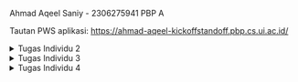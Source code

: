 Ahmad Aqeel Saniy - 2306275941
PBP A

Tautan PWS aplikasi: https://ahmad-aqeel-kickoffstandoff.pbp.cs.ui.ac.id/

<details>
<summary> Tugas Individu 2</summary>

Jawaban pertanyaan:


I. Jelaskan bagaimana cara kamu mengimplementasikan checklist di atas secara step-by-step


    1. Membuat proyek Django baru.
        Untuk membuat proyek Django baru, pertama saya membuat direktori baru untuk proyek Django tersebut.
        Kemudian saya mengunduh dependencies setelah mengaktifkan virtual environment.
        Lalu di command prompt, saya membuat proyek baru dengan perintah `django-admin startproject kickoff_standoff .`
        Setelah itu, dibuatlah file .env dan .env.prod dengan konfigurasi yang ditentukan dari email Fasilkom UI.
        Selanjutnya, ditambahkan konfigurasi tertentu pada file settings.py untuk mencakup environment variables, allowed host, production, dan database.
        Akhirnya, saya mengunggah proyek Django ke repository GitHub dan ke PWS setelah menambahkan berkas .gitignore.

    2. Membuat aplikasi dengan nama main pada proyek tersebut.
        Untuk membuat aplikasi dengan nama main, saya mengaktifkan virtual environment di direktori proyek.
        Lalu dijalankan perintah `python manage.py startapp main` dalam command prompt di direktori proyek.
        Django akan otomatis membuat aplikasi main, sehingga saya hanya menambahkan aplikasi main ke dalam variabel INSTALLED_APPS dalam settings.py di direktori kickoff_standoff

    3. Melakukan routing pada proyek agar dapat menjalankan aplikasi main.
        Pertama, dalam direktori proyek kickoff_standoff, saya membuka file urls.py dan mengimpor fungsi include dari django.urls.
        Kemudian, saya menambahkan rute URL yang mengarah ke tampilan aplikasi main di dalam list urlpatterns.

    4. Membuat model pada aplikasi main dengan nama Product dan memiliki atribut wajib.
        Saya membuka file models.py dalam aplikasi main, lalu mengimpor models dari django.db.
        Lalu dibuatlah class model dengan nama Product, yang memiliki setiap atribut wajib didalamnya.
        Saya juga menambahkan beberapa atribut opsional seperti stock, category, brand, dan rating.
        Akhirnya, jalankan perintah migrasi model dengan perintah `python manage.py makemigrations` kemudian `python manage.py migrate`

    5. Membuat sebuah fungsi pada views.py untuk dikembalikan ke dalam sebuah template HTML yang menampilkan nama aplikasi serta nama dan kelas kamu.
        Pada file views.py di dalam direktori main, saya mengimpor render dari django.shortcuts.
        Lalu saya menambahkan fungsi show_main, yang berisi context berisi nama aplikasi, NPM, nama penuh saya, dan juga kelas.
        Kemudian fungsi akan mereturn `render(request, "main.html", context)`.

    6. Membuat sebuah routing pada urls.py aplikasi main untuk memetakan fungsi yang telah dibuat pada views.py.
        kita membuat file urls.py dalam direktori main, kemudian kita isi dengan kode
        ```from django.urls import path
        from main.views import show_main

        app_name = 'main'

        urlpatterns = [
            path('', show_main, name='show_main'),
        ]
        ```

    7. Melakukan deployment ke PWS terhadap aplikasi yang sudah dibuat sehingga nantinya dapat diakses oleh teman-temanmu melalui Internet.
        Untuk mendeploy aplikasi ke PWS, setelah mengakses situs PWS saya membuat proyek baru dengan nama yang sesuai untuk aplikasinya.
        Lalu pada di bagian environs, saya memasukkan nilai yang sama seperti isi file .env.prod.
        Setelah itu saya memasukkan url PWS ke dalam allowed host di settings.py.
        Akhirnya saya menjalankan perintah yang diberikan PWS di dalam command prompt, dan mengisi kredensial seperti yang telah diberikan PWS.


II. Buatlah bagan yang berisi request client ke web aplikasi berbasis Django beserta responnya dan jelaskan pada bagan tersebut kaitan antara urls.py, views.py, models.py, dan berkas html.

    https://drive.google.com/file/d/1QH59nVDzaspwLZs3LmOYU0LFxX08meJy/view?usp=sharing
    Dalam gambar, dapat dilihat bahwa pertama klien akan mengirim request ke aplikasi dari web browser. Kemudian aplikasi akan mengecek apakah request dilakukan ke url yang valid/ada dalam urls.py di proyek.
    Jika url tidak ada dalam proyek, maka aplikasi akan mengirimkan error 404 not found. Namun jika url ada, maka aplikasi akan routing kepada views yang memiliki url yang sesuai berdasarkan urls.py.
    User akan berinteraksi dengan views.py dalam aplikasi, views.py akan menangani logika operasi, melakukan respons, dan memproses data yang di request oleh user.
    Views.py ini akan ditampilkan sesuai dengan templates melalui file HTML. File HTML akan menentukan bagaimana visual aplikasi yang ditampilkan saat ini sehingga user mudah berinteraksi dengan views.py.
    Saat user berinteraksi, views.py akan menggunakan data yang tersimpan dalam database. Data-data tersebut strukturnya di definisikan oleh models.py sehingga bentuknya konsisten.
    Selain itu, cara views berinteraksi dengan database juga ditentukan oleh models.py agar tidak terjadi kerusakan dalam database.


III. Jelaskan peran settings.py dalam proyek Django!

    Peran settings.py adalah sebagai konfigurasi utama dalam keseluruhan proyek Django. settings.py mengatur konfigurasi aplikasi-aplikasi yang ada dalam proyek sehingga mereka dapat diakses.
    Selain itu, settings.py juga mengatur koneksi database dengan aplikasi sehingga aplikasi dapat mengakses database yang disimpan.
    settings.py menyangkut keamanan proyek, dengan membatasi di mana proyek dapat di hosting agar integrasi proyek aman dari ancaman luar.
    Terdapat beberapa peran lain yang settings.py lakukan, seperti konfigurasi user authentication, konfigurasi template, konfigurasi direktori file, dan konfigurasi bahasa dan waktu.


IV. Bagaimana cara kerja migrasi database di Django?

    Migrasi pada Django dilakukan setelah kita mengubah file models.py dalam proyek. Hal ini dikarenakan models.py menentukan database, sehingga kemungkinan skema database akan berubah dalam aplikasi tersebut.
    Pertama, akan dijalankan perintah `python manage.py makemigrations` agar Django membuat file migrasi.
    Pada tahap ini, Django akan otomatis melakukan migrasi pada aplikasi, lalu setelah dijalankan perintah `python manage.py migrate`, maka Django akan menerapkan migrasi yang dilakukan.


V. Menurut Anda, dari semua framework yang ada, mengapa framework Django dijadikan permulaan pembelajaran pengembangan perangkat lunak?

    Django dijadikan sebagai permulaan pembelajaran pengembangan perangkat lunak karena Django memiliki fitur-fitur yang cukup lengkap, sehingga pemula tidak perlu mengintegrasikan beberapa library yang diperlukan.
    Selain itu, struktur proyeknya tersusun dengan baik dan mudah dimengerti sehingga pemula dapat membuat aplikasi sederhana dengan cepat.
    Django juga memiliki cukup banyak dokumentasi, sehingga pemula dapat belajar dengan mudah. Tidak hanya itu, Django menggunakan bahasa pemrograman phyton yang termasuk sederhana dan mudah dipelajari.


VI. Apakah ada feedback untuk asisten dosen tutorial 1 yang telah kamu kerjakan sebelumnya?

    Tidak, tutorial sudah sangat baik dan mudah dimengerti.

</details>

<details>
<summary>Tugas Individu 3</summary>

Jawaban Pertanyaan:


I. Jelaskan mengapa kita memerlukan data delivery dalam pengimplementasian sebuah platform?

    Data Delivery memiliki peran penting dalam pengimplementasian platform karena data delivery berperan dalam mengirimkan data dari database server ke bagian yang diperlukan ataupun sebaliknya, seperti misalnya:
    - Ke dalam aplikasi pengguna sehingga aplikasi dapat menampilkan informasi dari database melalui User Interface.
    - Mendapatkan pengguna mengirimkan informasi ke dalam database melalui User Interface aplikasi sehingga user lebih mudah berinteraksi dengan aplikasi.
    - Mengirimkan data ke sistem external, misalkan sistem diperlukan berkomunikasi dengan sistem external untuk menjalankan suatu proses (contohnya seperti pembayaran, sistem dapat berkomunikasi dengan bank).
    - Untuk ketersediaan data, artinya agar aplikasi dapat memiliki data yang konsisten dalam beberapa server sehingga tidak ada data yang hilang.
    - Untuk menjaga keamanan, data delivery dapat hanya mengirimkan data yang user bisa lihat melalui akun mereka sendiri sehingga isi database tidak bocor.
    Dan masih terdapat contoh lain yang lebih spesifik, namun hal-hal diatas merupakan contoh dasarnya.


II. Menurutmu, mana yang lebih baik antara XML dan JSON? Mengapa JSON lebih populer dibandingkan XML?

    Secara umum, JSON lebih baik digunakan. Alasan utamanya adalah dibandingkan XML, JSON lebih mudah dibaca oleh manusia karena sintaksnya lebih rapih.
    Selain itu, karena sintaks JSON lebih simplistik, maka JSON juga dapat berukuran lebih kecil daripada XML dalam webpage yang berukuran besar.
    Tidak hanya itu, dalam parsing, JSON bersifat lebih cepat karena XML memerlukan parser khusus.

    Alasan diatas merupakan alasan utama mengapa JSON lebih populer dibandingkan XML, karena JSON lebih ringkas dan mudah dibaca, tidak hanya JSON diproses lebih cepat, tapi juga developer dapat dengan mudah menganalisis isi kontennya untuk misal bug fixing.


III. Jelaskan fungsi dari method is_valid() pada form Django dan mengapa kita membutuhkan method tersebut?

    Fungsi utama dari method is_valid() adalah sebagai validasi data input. Sebagai dasar, is_valid() akan melakukan field validation, Django akan mengecek form input dan memastikan tipe data yang dimasukkan sesuai.
    Tidak hanya itu, Django juga akan membersihkan data yang dimasukkan, artinya user tidak dapat memasukkan input yang memungkinkan bersifat berbahaya (contohnya seperti SQL injection).
    Validasi yang dilakukan is_valid() juga bersifat customizeable, sehingga developer dapat mengganti validasi yang dilakukan secara otomatis, dan menambahkan error handling sendiri.
    Maka, method is_valid() diperlukan untuk validation input data sehingga input data konsisten, serta sebagai layer keamanan.


IV. Mengapa kita membutuhkan csrf_token saat membuat form di Django? Apa yang dapat terjadi jika kita tidak menambahkan csrf_token pada form Django? Bagaimana hal tersebut dapat dimanfaatkan oleh penyerang?

    Secara dasar, csrf_token diperlukan sebagai perlindungan dari cross site request forgery. Django menggunakan csrf_token untuk memvalidasi request POST yang dikirim, sehingga misalnya situs lain tidak dapat memalsukan identitas user.
    Selain itu, csrf_token juga memverifikasi input apakah input dilakukan oleh user atau bukan, ini dilakukan untuk mencegah automated attacks.
    Tanpa csrf_token, Django akan secara default menolak request yang dilakukan pengguna karena request POST tidak memiliki csrf_token yang valid.

    Penyerang dapat memanfaatkan csrf_token vulnerability dengan beberapa cara, misalnya dengan phishing site dimana saat user memasuki suatu situs berbahaya, penyerang dapat mengirimkan request POST melalui cookies untuk mendapatkan informasi sensitif seperti kredensial bank.
    Terdapat juga cara penyerangan dimana penyerang melakukan auto-submit pada sebuah form sehingga identitas user mudah diambil oleh penyerang.
    Selain itu, ada juga serangan melalui gambar, dimana penyerang menggunakan image tag untuk menjalankan request POST.


V. Jelaskan bagaimana cara kamu mengimplementasikan checklist di atas secara step-by-step (bukan hanya sekadar mengikuti tutorial).


    1. Menambahkan 4 fungsi views baru dalam format XML, JSON, XML by ID, dan JSON by ID
        Pertama, ditambahkan import baru dengan mengimport serializers dan HttpResponse
        Kemudian buat function show_xml dan show_json. Kedua function ini memiliki format yang sama dengan sedikit perbedaan. Di dalamnya, dibuat variabel untuk menyimpan query seluruh data untuk objek Product.
        Buatlah variabel untuk menyimpan hasil serialisasi data query menjadi bentuk data masing-masing ("xml" untuk show_xml dan "json" untuk show_json).
        Akhirnya buatlah return function dalam bentuk HttpResponse dengan parameter variabel serialisasi tersebut dan parameter content_type sesuai dengan function masing-masing.

        Untuk function XML by ID dan JSON by ID, bentuk functionnya juga sangat serupa, dengan perbedaan pada variabel penyimpanan query data, ditambahkan filter dengan primary key berdasarkan id sehingga tidak diambil keseluruhan data.

    2. Membuat routing URL untuk masing-masing views yang telah ditambahkan
        Routing URL dilakukan dengan cara yang sama, pertama akan diimport dalam main/urls.py function yang telah dibuat dari main.views.
        Kemudian dalam urlpatterns, hanya ditambahkan path masing-masing dengan function yang telah dibuat agar function dapat diakses melalui path tersebut.

    3. Membuat halaman yang menampilkan data objek model yang memiliki tombol "add" yang akan redirect ke halaman form, serta tombol "detail" pada setiap data objek model yang ditampilkan
        Untuk halaman penampilan data objek, saya menggunakan bentuk card dengan setiap objek memiliki nama, harga, kategori, dan rating. Setelah menyetel css style untuk objek halaman tersebut, ditambahkan for loop yang akan iterasi semua objek product dalam database.
        Dalam setiap iterasi, objek akan ditampilkan dalam bentuk card dengan data yang ditampilkan merupakan data yang diambil dari setiap objek dengan format `{{ product.[atribut] }}`.
        Ditambahkan juga function tambahan, dimana jika produk tidak memiliki gambar/thumbnail, maka hanya akan ditampilkan nama produk. Terdapat juga tag featured yang hanya akan muncul jika produk bersifat featured.
        Selain itu, untuk harga saya tampilkan berdasarkan stock, jika stock telah habis maka harga akan digantikan string "Out of stock!".

        Diatas card-card tersebut, saya membuat tombol "Add product" yang berisi link redirect user ke halaman form penambahan product. Tombol menggunakan css styling yang sudah saya tentukan pada awal html.

        Kemudian untuk tombol "detail", saya mengimplementasikannya dengan cara berbeda. Setiap card objek produk yang ditampilkan merupakan button juga, yang dapat ditekan oleh user agar dapat di redirect ke halaman detail produk.
        Hal ini saya implementasikan dengan objek card memiliki link ke detail produk masing-masing dan menambahkan atribut agar keseluruhan card dapat ditekan layaknya sebuah button.

    4. Membuat halaman form untuk menambahkan objek model pada app sebelumnya
        Halaman form menggunakan method `{{ form.as_table }}` yaitu method built-in dalam Django yang akan membuat form secara otomatis.
        Oleh karena itu tidak perlu banyak ditambahkan dalam html kecuali jika penampilannya ingin diganti. Pengisian pada halaman form penambahan product akan sesuai dengan atribut-atribut yang diperlukan objek product.
        Dibawah function tersebut, hanya tinggal diatambahkan button submit, dimana Django akan secara otomatis menambahkannya ke database objek Product.

    5. Membuat halaman yang menampilkan detail dari setiap data objek model
        Halaman detail pertama memiliki sebuah button yang akan redirect user kembali ke halaman utama. Kemudian satu-satu saya menambahkan atribut yang perlu ditampilkan.
        Setiap baris ditambahkan format `{{ product.[atribut] }}` sehingga halaman dapat menampilkan detail produk tersebut. Beberapa atribut saya tambahkan ketentuan tertentu.
        Misalnya detail produk menampilkan jika produk berupa featured product jika product.is_featured adalah true. Selain itu, harga produk akan digantikan dengan "Out of stock!" jika stok produk telah habis.

</details>

<details>
<summary>Tugas Individu 4</summary>

Jawaban pertanyaan:


I. Apa itu Django AuthenticationForm? Jelaskan juga kelebihan dan kekurangannya.

    AuthenticationForm merupakan form yang sudah disediakan Django untuk menangani proses login dan authentication user. Berbeda dengan form reguler yang menangani objek, form ini akan memvalidasi kredensial yaitu username dan password.
    Kelebihan AuthenticationForm adalah sudah datang dengan fitur keamanan seperti password hashing, brute force protection, dan account lockout. Selain itu, AuthenticationForm juga memiliki function user status validation yang dapat mengecek apakah akun aktif dan tidak di-disable.
    AuthenticationForm juga memiliki integrasi dengan Django Auth System, sehingga hal seperti user model, session management, dan user permission sudah di handle secara otomatis oleh Django.
    Semua hal tersebut juga bersifat customizable, sehingga jika developer ingin mengganti format sesuatu, misalnya membuat custom user sendiri, maka AuthenticationForm tetap bisa bekerja.

    Kekurangan AuthenticationForm secara faktor merupakan karena form ini bentuknya basic, sehingga untuk authentication dengan cara lebih kompleks seperti misalnya login melalui email, nomor telepon, atau social media, serta two-factor authentication, AuthenticationForm perlu dimodifikasi dengan override yang cukup banyak.
    Selain itu, untuk beberapa modern frontend, karena AuthenticationForm mengembalikan HTML form, maka diperlukan custom implementation untuk mereturn response lain seperti JSON.

    Maka dapat disimpulkan, AuthenticationForm sudah cukup baik untuk menghandle simple authentication tanpa langkah kompleks, namun untuk sistem user yang lebih kompleks, kemungkinan harus dibuat custom AuthenticationForm untuk menghandle langkah-langkah tersebut.


II. Apa perbedaan antara autentikasi dan otorisasi? Bagaiamana Django mengimplementasikan kedua konsep tersebut?

    Autentikasi merupakan proses verifikasi user, lebih jelasnya adalah proses memastikan bahwa akun yang diakses memang benar-benar milik user. Hal ini dilakukan melalui password, OTP code, verification through email.
    Otorisasi merupakan proses menentukan user permission, lebih jelasnya adalah menentukan aksi dan akses yang dapat user itu lakukan, seperti user dapat edit profile sendiri, namun tidak punya orang lain.

    Django mengimplementasikan autentikasi melalui user model dengan username dan password, user model dapat ditambahkan atribut custom seperti misalnya email. Lalu Django juga memanage session secara otomatis untuk user, serta dapat memiliki middleware untuk autentikasi otomatis.
    Django juga menyediakan login dan logout yang dapat dengan mudah digunakan untuk membantu developer membuat proses autentikasi dasar, proses tersebut akan secara otomatis melakukan password hashing untuk user untuk menjaga keamanan juga.

    Django mengimplementasikan otorisasi melalui permission system dalam setiap user, permission system juga dapat diberikan diberikan kepada sekelompok orang dengan role-based access.
    Function dalam Django views juga dapat diberikan decorators seperti `@login_required)` untuk memastikan tidak semua user dapat mengakses sesuatu konten. Django juga mensupport template tags yang akan menampilkan layar tertentu dalam halaman yang sama melalui HTML.


III. Apa saja kelebihan dan kekurangan session dan cookies dalam konteks menyimpan state di aplikasi web?

    Session menyimpan data ke server mengenai user client. Kelebihan penggunaan session adalah keamanan, karena session disimpan langsung dalam server, ini lebih relatif aman daripada disimpan pada client user.
    Selain itu, karena penyimpanannya di server, maka secara dasar juga memiliki storage yang lebih besar, sehingga dapat menyimpan lebih banyak data. Tidak hanya itu, session dapat disimpan dalam backends tertentu, dengan proteksi melalui csrf_token dan cleanup otomatis.

    Namun, karena session harus menyimpan semua session data, maka dapat memakan banyak server resources saat aplikasi memiliki banyak jumlah user.
    Oleh karena itu, diperlukan juga cleaning dalam sebuah server untuk menghilangkan session yang sudah tidak terpakai agar storage server tidak penuh.
    Ada juga permasalahan yaitu session bergantung dengan cookies untuk mendapat session ID, sehingga jika user mematikan cookies, session tidak dapat diakses.

    Sedangkan, cookies menyimpan data-data kecil ke dalam browser client user. Kelebihan cookies adalah karena data disimpan pada browser client, data tidak memakan banyak storage pada server database.
    Cookies juga dapat digunakan dalam jangka lama (seperti remember me option), dan dapat digunakan dalam beberapa domain berbeda (seperti misal website UI).

    Terdapat juga kekurangan cookies, seperti karena cookies menyimpan data kecil, cookies memiliki size limitation, sehingga tidak menyimpan data yang terlalu banyak.
    Cookies juga lebih rentan dalam keamanan, penyerang dapat mengambil cookies atau menginject sesuatu melalui cookies untuk mendapatkan informasi sensitif.
    Seperti disebutkan pada bagian session, cookies dapat dimatikan oleh user sehingga tidak dapat digunakan oleh aplikasi.


III. Apakah penggunaan cookies aman secara default dalam pengembangan web, atau apakah ada risiko potensial yang harus diwaspadai? Bagaimana Django menangani hal tersebut?

    Cookies secara default tidak aman untuk digunakan, terdapat banyak risiko potensial yang harus diwaspadai seperti XSS attack (mencuri cookies),
    CSRF attacks, user manipulation, dapat di intercept di HTTP connections, dan memiliki ukuran yang terbatas.

    Django menangani masalah berikut dengan menggunakan HttpOnly flag untuk XSS attacks, menggunakan Secure flag untuk HTTPS enforcement, menggunakan SameSite attribute dan csrf_token untuk menangani CSRF attacks serta memiliki middleware untuk CSRF,
    membuat session key, dan memvalidasi cookies secara otomatis.


IV. Jelaskan bagaimana cara kamu mengimplementasikan checklist di atas secara step-by-step (bukan hanya sekadar mengikuti tutorial).


    1. Mengimplementasikan fungsi registrasi, login, dan logout untuk memungkinkan pengguna mengakses aplikasi sebelumnya sesuai dengan status login/logoutnya.
        Pertama, akan diimpor `UserCreation Form, messages, AuthenticationForm, authenticate, login, logout` ke dalam views.py.
        Untuk membuat fungsi registrasi, kita menggunakan UserCreationForm built in milik Django dengan memasukkannya kedalam suatu variabel form.
        Setelah membuat conditional untuk request POST, kita memanggil UserCreationForm dan memanggil function `is_valid()` untuk mengecek input form.
        Lalu, jika true, maka buatlah agar registration disimpan dengan `save()` lalu redirect user ke halaman login. Seperti halaman views lain, kita perlu membuat return render.

        Untuk membuat fungsi login, kita gunakan AuthenticationForm built in milik Django, dan memasukkannya kedalam suatu variabel, dengan parameter data dari request POST.
        Setelah membuat conditional untuk mengecek apakah input valid, carilah user dari database dengan `user = form.get_user()` dan panggil function login dengan parameter request dan user.
        Lalu, redirect user ke halaman utama, dan return render seperti views lainnya.

        Untuk membuat fungsi logout, kita hanya perlu memanggil function logout dengan parameter request, lalu return redirect ke halaman login.

        Agar ketiga fungsi tersebut dapat dijalankan, kita akan mengimpor ketiga fungsi kedalam main/urls.py, kemudian memasukkan path url masing-masing kedalam urlpatterns.
        Perlu ditambahkan juga tombol untuk logout pada halaman utama, yang akan redirect ke url logout.

    2. Membuat dua (2) akun pengguna dengan masing-masing tiga (3) dummy data menggunakan model yang telah dibuat sebelumnya untuk setiap akun di lokal.
        Pembuatan akun pengguna cukuplah mudah, kita dapat menjalankan aplikasi secara lokal dengan `python manage.py runserver` pada direktori proyek. Kemudian kita hanya gunakan metode register yang sudah kita buat.
        Untuk pembuatan data, kita pertama perlu log in dengan akun pengguna tersebut, kemudian dengan menekan tombol "Add Product" kita dapat langsung mengisi form penambahan produk seperti yang diperlukan.

    3. Menghubungkan model Product dengan User.
        Untuk menghubungkan model Product dengan User, pertama kita harus mengimport User pada main/models.py, dan menambahkan variabel user pada class Product.
        Variabel tersebut berupa atribut berisi ForeignKey(User), dengan CASCADE on delete sehingga jika user dihapus, maka produk juga terhapus. Kita juga harus menambahkan null=True pada parameter sehingga produk yang sebelumnya ada tetap valid tanpa user.
        Kemudian, pada views.py, kita tambahkan decorator `@login_required` pada fungsi add_product. Kemudian setelah pengecekan `is_valid()`, kita akan menambahkan variabel entry untuk produk, yang didapat dari input form.
        Kemudian kita masukkan user yang mengisi form tersebut dengan `product_entry.user = request.user`, sebelum menyimpan isi input dan meredirect kembali ke halaman utama.

    4. Menampilkan detail informasi pengguna yang sedang logged in seperti username dan menerapkan cookies seperti last_login pada halaman utama aplikasi.
        Untuk menambahkan detail informasi tersebut, pertama kita harus mengimport datetime, HttpResponseRedirect, dan reverse ke dalam main/views.py.
        Kemudian pada bagian fungsi login_user, kita membuat variabel reverse yang berupa `HttpResponseRedirect(reverse("main:show_main"))`, kemudian kita akan set cookie response tersebut
        menggunakan parameter last login dan waktu last_login. Kita akan mengambil waktu last_login menggunakan datetime.datetime.now() yang diubah menjadi string. Kemudian pada context di show_main,
        kita hanya tambahkan 'last_login' sebagai request.COOKIES.get('last_login', 'Never') ke context. Kita juga tambahkan 'username' sebagai request.user.username yang akan mengambil username user sekarang.
        Akhirnya, kita hanya tambahkan bagian yang menunjukkan sesi terakhir login serta username user yang sedang login pada halaman utama.

</detail>

<details>
<summary>Tugas Individu 5</summary>

Jawaban Pertanyaan:


I. Jika terdapat beberapa CSS selector untuk suatu elemen HTML, jelaskan urutan prioritas pengambilan CSS selector tersebut!

    Urutan prioritas pengambilan CSS selector dari tertinggi ke terendah diambil dari skala prioritas dibawah:

    1. Origin and Importance
        Origin artinya asal CSS itu ada, terdapat 3 skala prioritas di dalamnya. Pertama adalah Author dengan prioritas tertinggi. Artinya CSS tersebut berasal dari developer itu sendiri (sudah dibuat dari awal), sehingga akan mengganti seluruh CSS style lainnya.
        Kedua adalah user, yaitu jika user dapat mengganti atribut CSS pada client user, seperti mengganti font, ukuran, dan warna. Yang terakhir adalah User Agent, yaitu dimana browser memiliki default style sendiri, contohnya seperti jika bowser memiliki dark-mode support, aplikasi dapat juga memiliki mode gelap secara otomatis.

        Importance artinya CSS tersebut memiliki syntax `!important`. Syntax ini diletakkan pada suatu CSS style yang membuatnya memiliki prioritas tertinggi, artinya elemen yang terkait akan pasti mengikuti CSS tersebut.

    2. Selector Specifity
        Selector specifity artinya lokasi, atau syntax yang css gunakan, dengan dibagi kembali menjadi beberapa urutan prioritas.

        Pertama adalah inline styles, artinya CSS terdapat langsung didalam atribut `styles` pada suatu elemen. Elemen pasti akan mengikuti style ini.

        Kedua adalah ID Selectors, artinya CSS menentukan style sebuah elemen melalui ID. Style yang ditentukan dimasukkan atribut kelompok elemen dengan ID tertentu, ditandai dengan `#` diikuti nama ID seperti `#header`. Elemen dengan ID tersebut akan mengikuti style yang ditentukan.

        Ketiga adalah Class Selectors, artinya CSS menentukan style sebuah elemen dengan class tersebut. Style yang ditentukan dimasukkan atribut dengan class tertentu, ditandai dengan `.` diikuti nama class seperti `.button`.

        Keempat adalah Element Selectors, artinya CSS menentukan style seluruh elemen yang ditentukan tersebut. Style yang ditentukan dimasukkan atribut elemen tertentu, ditandai dengan nama elemen seperti `div`.

    3. Source Order
        Jika terdapat beberapa stylesheets yang dimasukkan kedalam bagian `<head>` sebuah HTML, maka HTML akan mengikuti stylesheets yang paling akhir dan mengganti styling stylesheets awal jika mengikat atribut yang sama.

    4. Initial and Inherited Property
        Sebuah elemen HTML dapat memiliki CSS styling yang ditandai dengan `intitial` dan/atau `inherit`. `inherit` property akan membuat elemen tersebut menggunakan nilai style yang dimiliki parentnya, jika parent mengganti style maka elemen juga akan ikut mengganti style. Sedangkan `initial` akan mengembalikan nilai default browser yang ditentukan browser itu sendiri.


II. Mengapa responsive design menjadi konsep yang penting dalam pengembangan aplikasi web? Berikan contoh aplikasi yang sudah dan belum menerapkan responsive design, serta jelaskan mengapa!

    Responsive design memiliki beberapa alasan yang membuatnya penting dalam pengembangan aplikasi web, contohnya ialah membuatnya dapat bekerja dengan benar pada perangkat yang berbeda (multi-device usage) seperti desktop, smartphone, dan tablet.
    Selain itu, dengan responsive design maka user experience juga akan meningkat, karena terdapat support untuk beberapa perangkat berbeda sehingga user dapat lebih nyaman menggunakan aplikasi di semua perangkat.
    Konsep ini juga dapat meningkatkan cost efficiency, karena kita tidak akan perlu membuat beberapa kode berbeda untuk semua perangkat, dengan hanya satu codebase, aplikasi dapat bekerja dengan benar pada seluruh perangkat.

    Contoh aplikasi yang sudah responsive adalah Facebook. Facebook memiliki responsive design yang akan mengubah layout dan UI berdasarkan dengan ukuran layar. Selain itu bentuk halaman juga berubah jika kita menggunakan perangkat berbeda, seperti beberapa tombol menu dimasukkan kedalam satu tombol yang dapat memuat opsi menu lain pada smartphone, sehingga mudah memilih opsi dan tidak mengganggu penampilan pada layar kecil.

    Contoh aplikasi yang belum responsive adalah SIAKNG. SIAKNG belum memiliki responsive design karena layout dan UI tetap sama pada beberapa ukuran layar maupun perangkat yang berbeda. Dapat dilihat dengan mudah bahwa jika kita membuka aplikasi pada smartphone, tombol menu dan elemen lainnya masih sama persis seperti pada di desktop, sehingga sulit untuk memilih menu tertentu (contohnya seperti mau melihat IRS maka kita harus zoom in pada aplikasi agar mudah memencet opsi tersebut).


III. Jelaskan perbedaan antara margin, border, dan padding, serta cara untuk mengimplementasikan ketiga hal tersebut!

    Jika dilihat seperti model kotak, content akan terletak di dalam padding, padding terletak di dalam border, dan border terletak di dalam margin.

    Padding merupakan area diantara content dan border, fungsinya adalah untuk memberikan ruang pada elemen. Ruang ini akan terpengaruh dengan elemen tersebut, misalnya seperti warnanya akan berubah mengikuti background color elemen, atau jika elemen dapat ditekan, maka padding juga termasuk area yang dapat ditekan.

    Border merupakan garis pembatas padding dengan margin, fungsinya adalah untuk memberikan batas visual pada elemen. Batas ini dapat memiliki style sendiri, tidak terpengaruh dengan objek. Dapat dilihat border berfungsi layaknya outline objek.

    Margin Merupakan area terluar, di luar border, fungsinya adalah untuk memberikan jarak antara elemen satu dengan lainnya. Area ini berguna agar elemen tidak bertabrakan sehingga lebih rapih dan mudah dilihat.

    contoh implementasinya adalah seperti `<div style="width: 200px; padding: 20px; border: 5px solid red; margin-top: 20px; ...>`, artinya elemen pada div tersebut akan memiliki ukuran interaksi (misal dapat ditekan) sebesar padding (20 pixels), dengan dibatasi outline dengan ketebalan 5 pixels dan berwarna merah seperti dengan pada border, dan berjarak 20 pixels dari elemen diatasnya.

IV. Jelaskan konsep flex box dan grid layout beserta kegunaannya!

    Flex box merupakan one dimensional layout, yaitu layout yang berguna untuk membagi space di dalam suatu kontainer dan mengatur alignment elemen secara horizontal atau vertikal. Flex box berguna untuk mengatur komponen kecil dan style sederhana, misalnya seperti pada navigation bar dimana seluruh elemen terletak pada baris yang sama sehingga diperlukan spacing yang setara.

    Grid layout merupakan two dimensional layout, yaitu layout yang berguna untuk mengatur elemen ke dalam baris dan kolom sehingga setara secara horizontal dan vertikal. Grid layout berguna untuk mengatur layout yang bersifat kompleks dan besar, misalnya seperti gallery atau halaman utama dimana terdapat banyak elemen yang harus disusun secara rapih.

V. Jelaskan bagaimana cara kamu mengimplementasikan checklist di atas secara step-by-step!

    1. Implementasikan fungsi untuk menghapus dan mengedit product.

        Untuk membuat fungsi hapus product, pertama dibuatlah fungsi `delete_product` dalam views.py. Fungsi ini akan mengambil parameter request dan product id. Pertama fungsi akan mencari product yang akan dihapus berdasarkan product id yang sesuai, kemudian akan menghapus product yang ditemukan dengan `product.delete()` dan mereturn HTTPsResponse ke client. Untuk mengakses fungsi, hanya perlu membuat sebuah elemen/tombol yang akan meredirect ke url penghapusan disertai dengan product id tersebut yang akan secara otomatis menghapus product dari database.

        Untuk membuat fungsi edit product, pertama dibuatlah fungsi `edit_product` dalam views.py. Fungsi ini akan mengambil parameter request dan product id. Pertama fungsi akan mencari product yang akan diedit berdasarkan product id yang sesuai, kemudian fungsi akan memanggil ProductForm dengan isian yang telah ada pada produk (instance=product). Setelah user mengisi dan submit form, akan dicek apakah form valid, jika iya maka django akan menyimpan edit dan mengganti detail produk sesuai dengan isian form tersebut. Untuk mengakses fungsi, hanya perlu membuat sebuah elemen/tombol yang akan meredirect ke url pengeditan disertai dengan product id tersebut.

    2. Kustomisasi halaman login, register, tambah product, edit product, dan detail product semenarik mungkin.

        Untuk halaman login dan register, hanya perlu menambahkan sebuah form didalam sebuah card yang akan meminta user untuk menginput username dan password. Kemudian ditambahkan sebuah tombol untuk memanggil fungsi login atau register, isi input form again digunakan untuk melakukan autentikasi. Jika autentikasi gagal, maka dibuatlah sebuah pesan dari django authentication handling kepada user.

        Untuk halaman tambah product dan edit produk, karena dapat langsung menggunakan django form builder, hanya perlu membuat sebuah card pada suatu background dan membuat tombol confirm atau cancel serta tombol return ke halaman utama. Untuk tombol add product, saya pindahkan ke navbar sehingga user dapat langsung menambahkan produk sendiri dari halaman manapun.

        Untuk detail product, halaman dibagi menjadi dua menggunakan flexbox, kemudian pada sisi kiri diletakkan gambar produk, jika produk tidak memiliki stok, maka gambar memiliki overlay "OUT OF STOCK". Jika produk merupakan milik user yang sekarang sedang login, maka terdapat juga tombol untuk mengedit dan menghapus produk langsung dari halaman detail produk.
        Pada sisi kiri, terdapat detail produk, mulai dari badges jika produk featured, memiliki stock atau tidak, dan bersifat top rated. Setelah itu terdapat juga nama produk, harga, deskripsi, informasi tambahan berupa user yang menjual, brand, stock tersisa, dan kategori. Terdapat tombol untuk add to cart dan buy now yang masih belum berfungsi, serta tombol rating dan share yang belum diimplementasikan.

    3. Kustomisasi halaman daftar product menjadi lebih menarik dan responsive.

        Karena sebelum Tugas Individu 5 saya sudah mengimplementasikan halaman utama yang ditampilkan dengan product cards, saya tinggal memindahkan kode html yang telah dibuat ke dalam product_cards.html dan menambahkan fungsionalitas tambahan seperti badge jika produk featured atau top rated, dan display rating. Saya juga menambahkan carousel yang menampilkan produk-produk yang ada pada awal halaman berdasarkan tailwind documentation di internet.
        Selain itu saya juga merapihkan halaman utama dengan menghapus header untuk menggantikannya dengan carousel, merapihkan tombol filter produk, serta memindahkan tombol add product ke bagian navbar.

    4. Untuk setiap card product, buatlah dua buah button untuk mengedit dan menghapus product pada card tersebut!

        Pada product_cards.html, saya menambahkan dua tombol dengan menggunakan ikon svg dari internet sebagai tombol untuk mengedit dan menghapus produk tersebut. Tombol tersebut hanya akan muncul jika user sudah terautentikasi dan merupakan penjual produk tersebut. Tombol tersebut akan redirect user untuk edit dan hapus produk, mengoverwrite card yang keseluruhannya jika ditekan akan redirect ke produk detail.

    5. Buatlah navigation bar (navbar) untuk fitur-fitur pada aplikasi yang responsive terhadap perbedaan ukuran device, khususnya mobile dan desktop.

        Untuk bagian navbar, saya menambahkan icon aplikasi sementara serta namanya pada bagian kiri navbar yang berguna sebagai tombol home jika ditekan. Saya juga menambahkan tombol drop down kategori yang berfungsi sebagai filter halaman utama yang akan menampilkan produk dengan kategori yang sesuai. Terdapat juga searchbar yang akan menampilkan produk yang terkait dengan input yang dimasukkan, dengan menggunakan django Q.
        Search bar akan mencari produk dengan nama, vendor, brand, dan kategori yang sama dengan yang dicari. Setelah itu terdapat tombol sell product yang berguna untuk menambahkan produk, dan pada bagian kanan terdapat bagian user dan tombol log out.

</detail>

